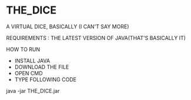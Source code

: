 # THE_DICE
A VIRTUAL DICE, BASICALLY (I CAN'T SAY MORE)

REQUIREMENTS : 
THE LATEST VERSION OF JAVA(THAT'S BASICALLY IT)

HOW TO RUN
 - INSTALL JAVA
 - DOWNLOAD THE FILE
 - OPEN CMD
 - TYPE FOLLOWING CODE
 
 java -jar THE_DICE.jar
